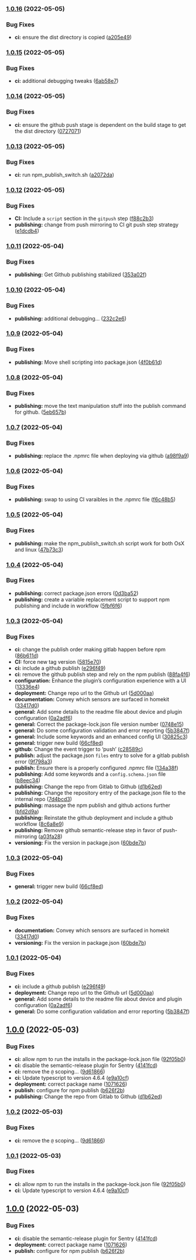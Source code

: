 ### [1.0.16](https://hr-tm-cms-git.cisco.com/collaboration_device_macros/ciscodevice_homekit_bridge/compare/v1.0.15...v1.0.16) (2022-05-05)


### Bug Fixes

* **ci:** ensure the dist directory is copied ([a205e49](https://hr-tm-cms-git.cisco.com/collaboration_device_macros/ciscodevice_homekit_bridge/commit/a205e490f847d8c47998b8db62c19fdcc5bf7695))

### [1.0.15](https://hr-tm-cms-git.cisco.com/collaboration_device_macros/ciscodevice_homekit_bridge/compare/v1.0.14...v1.0.15) (2022-05-05)


### Bug Fixes

* **ci:** additional debugging tweaks ([6ab58e7](https://hr-tm-cms-git.cisco.com/collaboration_device_macros/ciscodevice_homekit_bridge/commit/6ab58e72a2d4bb52050f16cf07c917e9a454cac0))

### [1.0.14](https://hr-tm-cms-git.cisco.com/collaboration_device_macros/ciscodevice_homekit_bridge/compare/v1.0.13...v1.0.14) (2022-05-05)


### Bug Fixes

* **ci:** ensure the github push stage is dependent on the build stage to get the dist directory ([0727071](https://hr-tm-cms-git.cisco.com/collaboration_device_macros/ciscodevice_homekit_bridge/commit/07270715d8b9f54059e506c16101efb0950ecdc8))

### [1.0.13](https://hr-tm-cms-git.cisco.com/collaboration_device_macros/ciscodevice_homekit_bridge/compare/v1.0.12...v1.0.13) (2022-05-05)


### Bug Fixes

* **ci:** run npm_publish_switch.sh ([a2072da](https://hr-tm-cms-git.cisco.com/collaboration_device_macros/ciscodevice_homekit_bridge/commit/a2072dacab67cafbbb09ae98598ef532206d1067))

### [1.0.12](https://hr-tm-cms-git.cisco.com/collaboration_device_macros/ciscodevice_homekit_bridge/compare/v1.0.11...v1.0.12) (2022-05-05)


### Bug Fixes

* **CI:** Include a `script` section in the `gitpush` step ([f88c2b3](https://hr-tm-cms-git.cisco.com/collaboration_device_macros/ciscodevice_homekit_bridge/commit/f88c2b363d13c2ade0522aff36e46786045acbf9))
* **publishing:** change from push mirroring to CI git push step strategy ([e1dcdb4](https://hr-tm-cms-git.cisco.com/collaboration_device_macros/ciscodevice_homekit_bridge/commit/e1dcdb4cc94b98fd21fd87dd80349f1585444f80))

### [1.0.11](https://hr-tm-cms-git.cisco.com/collaboration_device_macros/ciscodevice_homekit_bridge/compare/v1.0.10...v1.0.11) (2022-05-04)


### Bug Fixes

* **publishing:** Get Github publishing stabilized ([353a02f](https://hr-tm-cms-git.cisco.com/collaboration_device_macros/ciscodevice_homekit_bridge/commit/353a02f8a69287dccedf440002fb555c024af3bc))

### [1.0.10](https://hr-tm-cms-git.cisco.com/collaboration_device_macros/ciscodevice_homekit_bridge/compare/v1.0.9...v1.0.10) (2022-05-04)


### Bug Fixes

* **publishing:** additional debugging… ([232c2e6](https://hr-tm-cms-git.cisco.com/collaboration_device_macros/ciscodevice_homekit_bridge/commit/232c2e66626d4988f842b2b0eb08ff170070cd1c))

### [1.0.9](https://hr-tm-cms-git.cisco.com/collaboration_device_macros/ciscodevice_homekit_bridge/compare/v1.0.8...v1.0.9) (2022-05-04)


### Bug Fixes

* **publishing:** Move shell scripting into package.json ([4f0b61d](https://hr-tm-cms-git.cisco.com/collaboration_device_macros/ciscodevice_homekit_bridge/commit/4f0b61d057f1fb78fc59e24fb438083d548f2cf5))

### [1.0.8](https://hr-tm-cms-git.cisco.com/collaboration_device_macros/ciscodevice_homekit_bridge/compare/v1.0.7...v1.0.8) (2022-05-04)


### Bug Fixes

* **publishing:** move the text manipulation stuff into the publish command for github. ([5eb657b](https://hr-tm-cms-git.cisco.com/collaboration_device_macros/ciscodevice_homekit_bridge/commit/5eb657b763ecddc5f6e8758070d7f94239de6989))

### [1.0.7](https://hr-tm-cms-git.cisco.com/collaboration_device_macros/ciscodevice_homekit_bridge/compare/v1.0.6...v1.0.7) (2022-05-04)


### Bug Fixes

* **publishing:** replace the .npmrc file when deploying via github ([a98f9a9](https://hr-tm-cms-git.cisco.com/collaboration_device_macros/ciscodevice_homekit_bridge/commit/a98f9a9c9cfea51876b3697e9dfdd3dd9c637f85))

### [1.0.6](https://hr-tm-cms-git.cisco.com/collaboration_device_macros/ciscodevice_homekit_bridge/compare/v1.0.5...v1.0.6) (2022-05-04)


### Bug Fixes

* **publishing:** swap to using CI varaibles in the .npmrc file ([f6c48b5](https://hr-tm-cms-git.cisco.com/collaboration_device_macros/ciscodevice_homekit_bridge/commit/f6c48b525a5d5732528765c2c0e089a86b89f461))

### [1.0.5](https://hr-tm-cms-git.cisco.com/collaboration_device_macros/ciscodevice_homekit_bridge/compare/v1.0.4...v1.0.5) (2022-05-04)


### Bug Fixes

* **publishing:** make the npm_publish_switch.sh script work for both OsX and linux ([47b73c3](https://hr-tm-cms-git.cisco.com/collaboration_device_macros/ciscodevice_homekit_bridge/commit/47b73c3e6f7663c97f63bdad3d90e2c8e2f2a967))

### [1.0.4](https://hr-tm-cms-git.cisco.com/collaboration_device_macros/ciscodevice_homekit_bridge/compare/v1.0.3...v1.0.4) (2022-05-04)


### Bug Fixes

* **publishing:** correct package.json errors ([0d3ba52](https://hr-tm-cms-git.cisco.com/collaboration_device_macros/ciscodevice_homekit_bridge/commit/0d3ba52756af4eb3c819e0123138232afbb83375))
* **publishing:** create a variable replacement script to support npm publishing and include in workflow ([5fbf6f6](https://hr-tm-cms-git.cisco.com/collaboration_device_macros/ciscodevice_homekit_bridge/commit/5fbf6f6ab9c0279982be98fe1fed4792850c7747))

### [1.0.3](https://hr-tm-cms-git.cisco.com/collaboration_device_macros/ciscodevice_homekit_bridge/compare/v1.0.2...v1.0.3) (2022-05-04)


### Bug Fixes

* **ci:** change the publish order making gitlab happen before npm ([86b611d](https://hr-tm-cms-git.cisco.com/collaboration_device_macros/ciscodevice_homekit_bridge/commit/86b611da3084a888a580a0fc428f780e86988e3f))
* **CI:** force new tag version ([5815e70](https://hr-tm-cms-git.cisco.com/collaboration_device_macros/ciscodevice_homekit_bridge/commit/5815e7098cdd34c0944d67c0e19a98b86fec53b9))
* **ci:** include a github publish ([e296f49](https://hr-tm-cms-git.cisco.com/collaboration_device_macros/ciscodevice_homekit_bridge/commit/e296f49beda9f24b4dc4c975f5fa4bbd41f34277))
* **ci:** remove the github publish step and rely on the npm publish ([88fa4f6](https://hr-tm-cms-git.cisco.com/collaboration_device_macros/ciscodevice_homekit_bridge/commit/88fa4f6d472fc8b3fab50000af5159d621cefb06))
* **configuration:** Enhance the plugin’s configuration experience with a UI ([13336e4](https://hr-tm-cms-git.cisco.com/collaboration_device_macros/ciscodevice_homekit_bridge/commit/13336e446a7ed15d00273cc3f4c114b78cf73f7c))
* **deployment:** Change repo url to the Github url ([5d000aa](https://hr-tm-cms-git.cisco.com/collaboration_device_macros/ciscodevice_homekit_bridge/commit/5d000aa76ccbd8e8c43101a3aa9ba96eb73115f5))
* **documentation:** Convey which sensors are surfaced in homekit ([33417d0](https://hr-tm-cms-git.cisco.com/collaboration_device_macros/ciscodevice_homekit_bridge/commit/33417d0e69d72fd125d2eeac801c16aeae5f084c))
* **general:** Add some details to the readme file about device and plugin configuration ([0a2adf6](https://hr-tm-cms-git.cisco.com/collaboration_device_macros/ciscodevice_homekit_bridge/commit/0a2adf6e32ec42ada36afa8bcdb2eb5159dcf551))
* **general:** Correct the package-lock.json file version number ([0748e15](https://hr-tm-cms-git.cisco.com/collaboration_device_macros/ciscodevice_homekit_bridge/commit/0748e15133e138472b31cfc26119601ae1914690))
* **general:** Do some configuration validation and error reporting ([5b3847f](https://hr-tm-cms-git.cisco.com/collaboration_device_macros/ciscodevice_homekit_bridge/commit/5b3847f5ef722a00179d64d6941ddbed0e266b1b))
* **general:** Include some keywords and an enhanced config UI ([30825c3](https://hr-tm-cms-git.cisco.com/collaboration_device_macros/ciscodevice_homekit_bridge/commit/30825c3f99e9316c4f279d30312509d207c0bbe9))
* **general:** trigger new build ([66cf8ed](https://hr-tm-cms-git.cisco.com/collaboration_device_macros/ciscodevice_homekit_bridge/commit/66cf8ed025646145fe17dd8c65d72cdaa0a1c21d))
* **github:** Change the event trigger to ‘push’ ([c28589c](https://hr-tm-cms-git.cisco.com/collaboration_device_macros/ciscodevice_homekit_bridge/commit/c28589c027b4c3008bbd80a3659685215533b3a8))
* **publish:** adjust the package.json `files` entry to solve for a gitlab publish error ([9f798a3](https://hr-tm-cms-git.cisco.com/collaboration_device_macros/ciscodevice_homekit_bridge/commit/9f798a3f2e9d634a9337999e31cf2c22845c506d))
* **publish:** Ensure there is a properly configured .npmrc file ([134a38f](https://hr-tm-cms-git.cisco.com/collaboration_device_macros/ciscodevice_homekit_bridge/commit/134a38feeb14166d18cdd3c9f234e88a0585a94b))
* **publishing:** Add some keywords and a `config.schema.json` file ([b8eec34](https://hr-tm-cms-git.cisco.com/collaboration_device_macros/ciscodevice_homekit_bridge/commit/b8eec344099137b3bcbe38e815c081edd6352db2))
* **publishing:** Change the repo from Gitlab to Github ([d1b62ed](https://hr-tm-cms-git.cisco.com/collaboration_device_macros/ciscodevice_homekit_bridge/commit/d1b62ed5c23f33af2ecf7ca3dfd57f96d5b10cb8))
* **publishing:** Change the repository entry of the package.json file to the internal repo ([7d4bcd3](https://hr-tm-cms-git.cisco.com/collaboration_device_macros/ciscodevice_homekit_bridge/commit/7d4bcd3708959d8eb06370ede96acd9cc12bd755))
* **publishing:** massage the npm publish and github actions further ([bfd2d9a](https://hr-tm-cms-git.cisco.com/collaboration_device_macros/ciscodevice_homekit_bridge/commit/bfd2d9ac9e1c15844185a2a8caa26e5ec66c1f4a))
* **publishing:** Reinstate the github deployment and include a github workflow ([8c6a8e9](https://hr-tm-cms-git.cisco.com/collaboration_device_macros/ciscodevice_homekit_bridge/commit/8c6a8e9c3404cdf2815a7bdb22afeedb9c325b36))
* **publishing:** Remove github semantic-release step in favor of push-mirroring ([a03fa28](https://hr-tm-cms-git.cisco.com/collaboration_device_macros/ciscodevice_homekit_bridge/commit/a03fa2830e957f221986a4cdcf18233a6886b921))
* **versioning:** Fix the version in package.json ([60bde7b](https://hr-tm-cms-git.cisco.com/collaboration_device_macros/ciscodevice_homekit_bridge/commit/60bde7b2f0849a90a8ac24911ae97204180f810e))

### [1.0.3](https://github.com/csprocket777/CiscoDevice_Homekit_bridge/compare/v1.0.2...v1.0.3) (2022-05-04)


### Bug Fixes

* **general:** trigger new build ([66cf8ed](https://github.com/csprocket777/CiscoDevice_Homekit_bridge/commit/66cf8ed025646145fe17dd8c65d72cdaa0a1c21d))

### [1.0.2](https://github.com/csprocket777/CiscoDevice_Homekit_bridge/compare/v1.0.1...v1.0.2) (2022-05-04)


### Bug Fixes

* **documentation:** Convey which sensors are surfaced in homekit ([33417d0](https://github.com/csprocket777/CiscoDevice_Homekit_bridge/commit/33417d0e69d72fd125d2eeac801c16aeae5f084c))
* **versioning:** Fix the version in package.json ([60bde7b](https://github.com/csprocket777/CiscoDevice_Homekit_bridge/commit/60bde7b2f0849a90a8ac24911ae97204180f810e))

### [1.0.1](https://github.com/csprocket777/CiscoDevice_Homekit_bridge/compare/v1.0.0...v1.0.1) (2022-05-04)


### Bug Fixes

* **ci:** include a github publish ([e296f49](https://github.com/csprocket777/CiscoDevice_Homekit_bridge/commit/e296f49beda9f24b4dc4c975f5fa4bbd41f34277))
* **deployment:** Change repo url to the Github url ([5d000aa](https://github.com/csprocket777/CiscoDevice_Homekit_bridge/commit/5d000aa76ccbd8e8c43101a3aa9ba96eb73115f5))
* **general:** Add some details to the readme file about device and plugin configuration ([0a2adf6](https://github.com/csprocket777/CiscoDevice_Homekit_bridge/commit/0a2adf6e32ec42ada36afa8bcdb2eb5159dcf551))
* **general:** Do some configuration validation and error reporting ([5b3847f](https://github.com/csprocket777/CiscoDevice_Homekit_bridge/commit/5b3847f5ef722a00179d64d6941ddbed0e266b1b))

## [1.0.0](https://github.com/csprocket777/CiscoDevice_Homekit_bridge/compare/...v1.0.0) (2022-05-03)


### Bug Fixes

* **ci:** allow npm to run the installs in the package-lock.json file ([92f05b0](https://github.com/csprocket777/CiscoDevice_Homekit_bridge/commit/92f05b03e7a0c495f48924da9eda8b157c4df6ae))
* **ci:** disable the semantic-release plugin for Sentry ([4141fcd](https://github.com/csprocket777/CiscoDevice_Homekit_bridge/commit/4141fcd798ee658d5d3e8feab29b4c0b9cbed7b5))
* **ci:** remove the `@` scoping… ([9d61866](https://github.com/csprocket777/CiscoDevice_Homekit_bridge/commit/9d61866e0e21efc1fc9c06ee75b3f8dcf5c8ff24))
* **ci:** Update typescript to version 4.6.4 ([e9a10cf](https://github.com/csprocket777/CiscoDevice_Homekit_bridge/commit/e9a10cf7a82e776ad6703abcb9d025eb0b0e165f))
* **deployment:** correct package name ([1071626](https://github.com/csprocket777/CiscoDevice_Homekit_bridge/commit/1071626741de7b7e93921a5dd9f7e141c4e5beeb))
* **publish:** configure for npm publish ([b626f2b](https://github.com/csprocket777/CiscoDevice_Homekit_bridge/commit/b626f2b15eefbfb219ee24b985c3e4e74c5b4db2))
* **publishing:** Change the repo from Gitlab to Github ([d1b62ed](https://github.com/csprocket777/CiscoDevice_Homekit_bridge/commit/d1b62ed5c23f33af2ecf7ca3dfd57f96d5b10cb8))

### [1.0.2](https://hr-tm-cms-git.cisco.com/collaboration_device_macros/ciscodevice_homekit_bridge/compare/v1.0.1...v1.0.2) (2022-05-03)


### Bug Fixes

* **ci:** remove the `@` scoping… ([9d61866](https://hr-tm-cms-git.cisco.com/collaboration_device_macros/ciscodevice_homekit_bridge/commit/9d61866e0e21efc1fc9c06ee75b3f8dcf5c8ff24))

### [1.0.1](https://hr-tm-cms-git.cisco.com/collaboration_device_macros/ciscodevice_homekit_bridge/compare/v1.0.0...v1.0.1) (2022-05-03)


### Bug Fixes

* **ci:** allow npm to run the installs in the package-lock.json file ([92f05b0](https://hr-tm-cms-git.cisco.com/collaboration_device_macros/ciscodevice_homekit_bridge/commit/92f05b03e7a0c495f48924da9eda8b157c4df6ae))
* **ci:** Update typescript to version 4.6.4 ([e9a10cf](https://hr-tm-cms-git.cisco.com/collaboration_device_macros/ciscodevice_homekit_bridge/commit/e9a10cf7a82e776ad6703abcb9d025eb0b0e165f))

## [1.0.0](https://hr-tm-cms-git.cisco.com/collaboration_device_macros/ciscodevice_homekit_bridge/compare/...v1.0.0) (2022-05-03)


### Bug Fixes

* **ci:** disable the semantic-release plugin for Sentry ([4141fcd](https://hr-tm-cms-git.cisco.com/collaboration_device_macros/ciscodevice_homekit_bridge/commit/4141fcd798ee658d5d3e8feab29b4c0b9cbed7b5))
* **deployment:** correct package name ([1071626](https://hr-tm-cms-git.cisco.com/collaboration_device_macros/ciscodevice_homekit_bridge/commit/1071626741de7b7e93921a5dd9f7e141c4e5beeb))
* **publish:** configure for npm publish ([b626f2b](https://hr-tm-cms-git.cisco.com/collaboration_device_macros/ciscodevice_homekit_bridge/commit/b626f2b15eefbfb219ee24b985c3e4e74c5b4db2))
